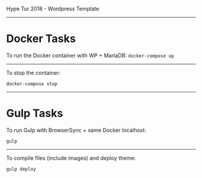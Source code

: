 Hype Tur 2018 - Wordpress Template

---
# Docker Tasks
To run the Docker container with WP + MariaDB:
`docker-compose up`

---

To stop the container:

`docker-compose stop`

---

# Gulp Tasks

To run Gulp with BrowserSync + same Docker localhost:

`gulp`

---

To compile files (include images) and deploy theme:

`gulp deploy`
